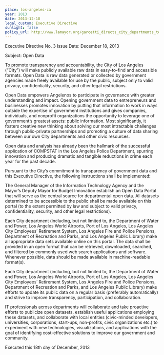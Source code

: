 ```yaml
---
place: los-angeles-ca
year: 2013
date: 2013-12-18
legal_custom: Executive Directive
sunlight: false
policy_url: http://www.lamayor.org/garcetti_directs_city_departments_to_collect_data_for_open_data_initiative
---
```


<p/> <p>Executive Directive No. 3 Issue Date: December 18, 2013</p> <p>Subject: Open Data</p> <p>To promote transparency and accountability, the City of Los Angeles (“City”) will make publicly available raw data in easy-to-find and accessible formats. Open Data is raw data generated or collected by government agencies made freely available for use by the public, subject only to valid privacy, confidentiality, security, and other legal restrictions.</p> <p>Open Data empowers Angelenos to participate in governance with greater understanding and impact. Opening government data to entrepreneurs and businesses promotes innovation by putting that information to work in ways outside the expertise of government institutions and gives companies, individuals, and nonprofit organizations the opportunity to leverage one of government’s greatest assets: public information. Most significantly, it fosters creative new thinking about solving our most intractable challenges through public-private partnerships and promoting a culture of data sharing between our own City departments and other civic resources.</p> <p>Open data and analysis has already been the hallmark of the successful application of COMPSTAT in the Los Angeles Police Department, spurring innovation and producing dramatic and tangible reductions in crime each year for the past decade. </p> <p>Pursuant to the City’s commitment to transparency of government data and this Executive Directive, the following instructions shall be implemented:</p> <p>The General Manager of the Information Technology Agency and the Mayor’s Deputy Mayor for Budget  Innovation establish an Open Data Portal that will serve as the central source for departmental open data. All datasets determined to be accessible to the public shall be made available on this portal (to the extent permitted by law and subject to valid privacy, confidentiality, security, and other legal restrictions).</p> <p>Each City department (including, but not limited to, the Department of Water and Power, Los Angeles World Airports, Port of Los Angeles, Los Angeles City Employees’ Retirement System, Los Angeles Fire and Police Pensions, Department of Recreation and Parks, and Los Angeles Public Library) make all appropriate data sets available online on this portal. The data shall be provided in an open format that can be retrieved, downloaded, searched, and filtered by commonly used web search applications and software. Whenever possible, data should be made available in machine-readable format(s).</p> <p>Each City department (including, but not limited to, the Department of Water and Power, Los Angeles World Airports, Port of Los Angeles, Los Angeles City Employees’ Retirement System, Los Angeles Fire and Police Pensions, Department of Recreation and Parks, and Los Angeles Public Library) make efforts to update its public data on a regular basis (preferably automatically) and strive to improve transparency, participation, and collaboration.</p> <p>IT professionals across departments will collaborate and take proactive efforts to publicize open datasets, establish useful applications employing these datasets, and collaborate with local entities (civic-minded developers, universities, corporations, start-ups, non-profits, civic organizations etc.) to experiment with new technologies, visualizations, and applications with the goal of identifying cost-effective solutions to improve our government and community. </p> <p>Executed this 18th day of December, 2013</p> <p/> <p/> <p/> <p/> <p/> <p/>
